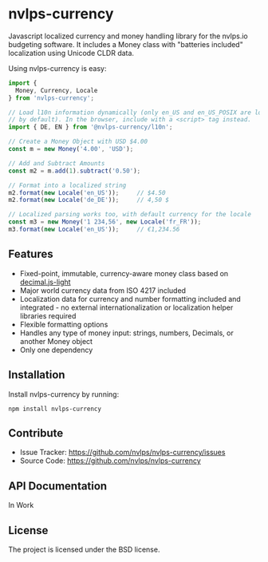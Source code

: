nvlps-currency
==============

Javascript localized currency and money handling library for the nvlps.io
budgeting software. It includes a Money class with "batteries included"
localization using Unicode CLDR data.

Using nvlps-currency is easy:

```javascript
import {
  Money, Currency, Locale
} from 'nvlps-currency';

// Load l10n information dynamically (only en_US and en_US_POSIX are loaded
// by default). In the browser, include with a <script> tag instead.
import { DE, EN } from '@nvlps-currency/l10n';

// Create a Money Object with USD $4.00
const m = new Money('4.00', 'USD');

// Add and Subtract Amounts
const m2 = m.add(1).subtract('0.50');

// Format into a localized string
m2.format(new Locale('en_US'));     // $4.50
m2.format(new Locale('de_DE'));     // 4,50 $

// Localized parsing works too, with default currency for the locale
const m3 = new Money('1 234,56', new Locale('fr_FR'));
m3.format(new Locale('en_US'));     // €1,234.56
```

Features
--------

- Fixed-point, immutable, currency-aware money class based on
[decimal.js-light](https://github.com/MikeMcl/decimal.js-light/)
- Major world currency data from ISO 4217 included
- Localization data for currency and number formatting included and integrated -
no external internationalization or localization helper libraries required
- Flexible formatting options
- Handles any type of money input: strings, numbers, Decimals, or another Money
object
- Only one dependency

Installation
------------

Install nvlps-currency by running:

```shell
npm install nvlps-currency
```

Contribute
----------

- Issue Tracker: https://github.com/nvlps/nvlps-currency/issues
- Source Code: https://github.com/nvlps/nvlps-currency

API Documentation
-----------------

In Work

License
-------

The project is licensed under the BSD license.
